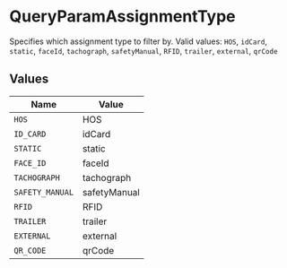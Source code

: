# QueryParamAssignmentType

Specifies which assignment type to filter by.  Valid values: `HOS`, `idCard`, `static`, `faceId`, `tachograph`, `safetyManual`, `RFID`, `trailer`, `external`, `qrCode`


## Values

| Name            | Value           |
| --------------- | --------------- |
| `HOS`           | HOS             |
| `ID_CARD`       | idCard          |
| `STATIC`        | static          |
| `FACE_ID`       | faceId          |
| `TACHOGRAPH`    | tachograph      |
| `SAFETY_MANUAL` | safetyManual    |
| `RFID`          | RFID            |
| `TRAILER`       | trailer         |
| `EXTERNAL`      | external        |
| `QR_CODE`       | qrCode          |